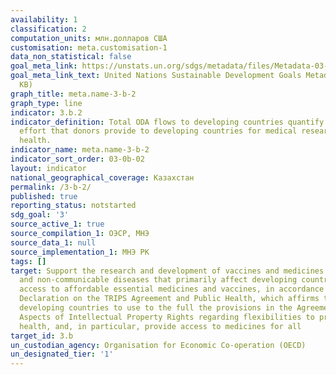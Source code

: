 ```yaml
---
availability: 1
classification: 2
computation_units: млн.долларов США
customisation: meta.customisation-1
data_non_statistical: false
goal_meta_link: https://unstats.un.org/sdgs/metadata/files/Metadata-03-0B-02.pdf
goal_meta_link_text: United Nations Sustainable Development Goals Metadata (PDF 210
  KB)
graph_title: meta.name-3-b-2
graph_type: line
indicator: 3.b.2
indicator_definition: Total ODA flows to developing countries quantify the public
  effort that donors provide to developing countries for medical research and basic
  health.
indicator_name: meta.name-3-b-2
indicator_sort_order: 03-0b-02
layout: indicator
national_geographical_coverage: Казахстан
permalink: /3-b-2/
published: true
reporting_status: notstarted
sdg_goal: '3'
source_active_1: true
source_compilation_1: ОЭСР, МНЭ
source_data_1: null
source_implementation_1: МНЭ РК
tags: []
target: Support the research and development of vaccines and medicines for the communicable
  and non-communicable diseases that primarily affect developing countries, provide
  access to affordable essential medicines and vaccines, in accordance with the Doha
  Declaration on the TRIPS Agreement and Public Health, which affirms the right of
  developing countries to use to the full the provisions in the Agreement on Trade-Related
  Aspects of Intellectual Property Rights regarding flexibilities to protect public
  health, and, in particular, provide access to medicines for all
target_id: 3.b
un_custodian_agency: Organisation for Economic Co-operation (OECD)
un_designated_tier: '1'
---
```

